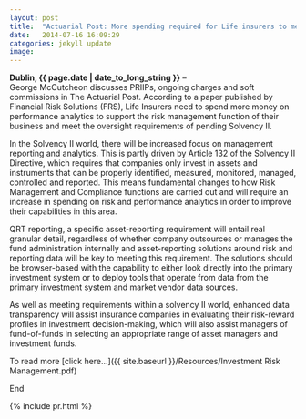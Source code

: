 ```yaml
---
layout: post
title:  "Actuarial Post: More spending required for Life insurers to meet Pillar 3"
date:   2014-07-16 16:09:29
categories: jekyll update
image: 
---
```




**Dublin, {{ page.date | date_to_long_string }}**  –  
George McCutcheon discusses PRIIPs, ongoing charges and soft commissions in The Actuarial Post.
According to a paper published by Financial Risk Solutions (FRS), Life Insurers need to spend more money on performance analytics to support the risk management function of their business and meet the oversight requirements of pending Solvency II.

 In the Solvency II world, there will be increased focus on management reporting and analytics. This is partly driven by Article 132 of the Solvency II Directive, which requires that companies only invest in assets and instruments that can be properly identified, measured, monitored, managed, controlled and reported. This means fundamental changes to how Risk Management and Compliance functions are carried out and will require an increase in spending on risk and performance analytics in order to improve their capabilities in this area.

 QRT reporting, a specific asset-reporting requirement will entail real granular detail, regardless of whether company outsources or manages the fund administration internally and asset-reporting solutions around risk and reporting data will be key to meeting this requirement. The solutions should be browser-based with the capability to either look directly into the primary investment system or to deploy tools that operate from data from the primary investment system and market vendor data sources.

 As well as meeting requirements within a solvency II world, enhanced data transparency will assist insurance companies in evaluating their risk-reward profiles in investment decision-making, which will also assist managers of fund-of-funds in selecting an appropriate range of asset managers and investment funds.

 To read more [click here...]({{ site.baseurl }}/Resources/Investment Risk Management.pdf)

End
 

{% include pr.html %}
